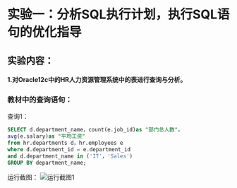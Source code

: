 # 实验一：分析SQL执行计划，执行SQL语句的优化指导
## 实验内容：
#### 1.对Oracle12c中的HR人力资源管理系统中的表进行查询与分析。
### 教材中的查询语句：
查询1：
```SQL
SELECT d.department_name，count(e.job_id)as "部门总人数"，
avg(e.salary)as "平均工资"
from hr.departments d，hr.employees e
where d.department_id = e.department_id
and d.department_name in ('IT'，'Sales')
GROUP BY department_name;
```
运行截图：
![运行截图1](E:\下载的文档\2.jpg "区块链")
